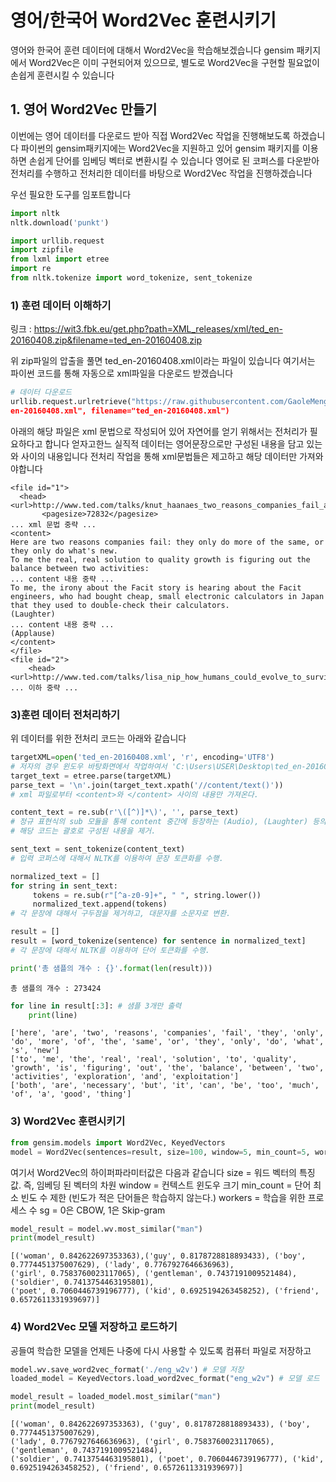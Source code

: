 # 영어/한국어 Word2Vec 훈련시키기

영어와 한국어 훈련 데이터에 대해서 Word2Vec을 학습해보겠습니다 gensim 패키지에서  Word2Vec은 이미 구현되어져 있으므로, 
별도로 Word2Vec을 구현할 필요없이 손쉽게 훈련시킬 수 있습니다

## 1. 영어 Word2Vec 만들기
이번에는 영어 데이터를 다운로드 받아 직접 Word2Vec 작업을 진행해보도록 하겠습니다 파이썬의 gensim패키지에는 Word2Vec을 지원하고
있어 gensim 패키지를 이용하면 손쉽게 단어를 임베딩 벡터로 변환시킬 수 있습니다 영어로 된 코퍼스를 다운받아 전처리를 수행하고
전처리한 데이터를 바탕으로 Word2Vec 작업을 진행하겠습니다

우선 필요한 도구를 임포트합니다

```py
import nltk
nltk.download('punkt')

import urllib.request
import zipfile
from lxml import etree
import re
from nltk.tokenize import word_tokenize, sent_tokenize
```

### 1) 훈련 데이터 이해하기
링크 : https://wit3.fbk.eu/get.php?path=XML_releases/xml/ted_en-20160408.zip&filename=ted_en-20160408.zip

위 zip파일의 압출을 풀면  ted_en-20160408.xml이라는 파일이 있습니다 
여기서는 파이썬 코드를 통해 자동으로 xml파일을 다운로드 받겠습니다
```py
# 데이터 다운로드
urllib.request.urlretrieve("https://raw.githubusercontent.com/GaoleMeng/RNN-and-FFNN-textClassification/master/ted_
en-20160408.xml", filename="ted_en-20160408.xml")
```
아래의 해당 파일은 xml 문법으로 작성되어 있어 자연어를 얻기 위해서는 전처리가 필요하다고 합니다 
얻자고한느 실직적 데이터는 영어문장으로만 구성된 내용을 담고 있는  <content>와 </content> 사이의 내용입니다
전처리 작업을 통해 xml문법들은 제고하고 해당 데이터만 가져와야합니다 
```
<file id="1">
  <head>
<url>http://www.ted.com/talks/knut_haanaes_two_reasons_companies_fail_and_how_to_avoid_them</url>
       <pagesize>72832</pagesize>
... xml 문법 중략 ...
<content>
Here are two reasons companies fail: they only do more of the same, or they only do what's new.
To me the real, real solution to quality growth is figuring out the balance between two activities:
... content 내용 중략 ...
To me, the irony about the Facit story is hearing about the Facit engineers, who had bought cheap, small electronic calculators in Japan that they used to double-check their calculators.
(Laughter)
... content 내용 중략 ...
(Applause)
</content>
</file>
<file id="2">
    <head>
<url>http://www.ted.com/talks/lisa_nip_how_humans_could_evolve_to_survive_in_space<url>
... 이하 중략 ...
```

### 3)훈련 데이터 전처리하기
위 데이터를 위한 전처리 코드는 아래와 같습니다 
```py
targetXML=open('ted_en-20160408.xml', 'r', encoding='UTF8')
# 저자의 경우 윈도우 바탕화면에서 작업하여서 'C:\Users\USER\Desktop\ted_en-20160408.xml'이 해당 파일의 경로.  
target_text = etree.parse(targetXML)
parse_text = '\n'.join(target_text.xpath('//content/text()'))
# xml 파일로부터 <content>와 </content> 사이의 내용만 가져온다.

content_text = re.sub(r'\([^)]*\)', '', parse_text)
# 정규 표현식의 sub 모듈을 통해 content 중간에 등장하는 (Audio), (Laughter) 등의 배경음 부분을 제거.
# 해당 코드는 괄호로 구성된 내용을 제거.

sent_text = sent_tokenize(content_text)
# 입력 코퍼스에 대해서 NLTK를 이용하여 문장 토큰화를 수행.

normalized_text = []
for string in sent_text:
     tokens = re.sub(r"[^a-z0-9]+", " ", string.lower())
     normalized_text.append(tokens)
# 각 문장에 대해서 구두점을 제거하고, 대문자를 소문자로 변환.

result = []
result = [word_tokenize(sentence) for sentence in normalized_text]
# 각 문장에 대해서 NLTK를 이용하여 단어 토큰화를 수행.

print('총 샘플의 개수 : {}'.format(len(result)))
```
```
총 샘플의 개수 : 273424
```
```py
for line in result[:3]: # 샘플 3개만 출력
    print(line)
```
```
['here', 'are', 'two', 'reasons', 'companies', 'fail', 'they', 'only', 'do', 'more', 'of', 'the', 'same', 'or', 'they', 'only', 'do', 'what', 's', 'new']
['to', 'me', 'the', 'real', 'real', 'solution', 'to', 'quality', 'growth', 'is', 'figuring', 'out', 'the', 'balance', 'between', 'two', 'activities', 'exploration', 'and', 'exploitation']
['both', 'are', 'necessary', 'but', 'it', 'can', 'be', 'too', 'much', 'of', 'a', 'good', 'thing']
```

### 3) Word2Vec 훈련시키기
```py
from gensim.models import Word2Vec, KeyedVectors
model = Word2Vec(sentences=result, size=100, window=5, min_count=5, workers=4, sg=0)
```
여기서 Word2Vec의 하이퍼파라미터값은 다음과 같습니다
size = 워드 벡터의 특징 값. 즉, 임베딩 된 벡터의 차원
window = 컨텍스트 윈도우 크기
min_count = 단어 최소 빈도 수 제한 (빈도가 적은 단어들은 학습하지 않는다.)
workers = 학습을 위한 프로세스 수
sg = 0은 CBOW, 1은 Skip-gram



```py
model_result = model.wv.most_similar("man")
print(model_result)
```
```
[('woman', 0.842622697353363),('guy', 0.8178728818893433), ('boy', 0.7774451375007629), ('lady', 0.7767927646636963), 
('girl', 0.7583760023117065), ('gentleman', 0.7437191009521484), ('soldier', 0.7413754463195801), 
('poet', 0.7060446739196777), ('kid', 0.6925194263458252), ('friend', 0.6572611331939697)]
```

### 4) Word2Vec 모델 저장하고 로드하기
공들여 학습한 모델을 언제든 나중에 다시 사용할 수 있도록 컴퓨터 파일로 저장하고 
```py
model.wv.save_word2vec_format('./eng_w2v') # 모델 저장
loaded_model = KeyedVectors.load_word2vec_format("eng_w2v") # 모델 로드

model_result = loaded_model.most_similar("man")
print(model_result)
```
```
[('woman', 0.842622697353363), ('guy', 0.8178728818893433), ('boy', 0.7774451375007629), 
('lady', 0.7767927646636963), ('girl', 0.7583760023117065), ('gentleman', 0.7437191009521484), 
('soldier', 0.7413754463195801), ('poet', 0.7060446739196777), ('kid', 0.6925194263458252), ('friend', 0.6572611331939697)]
```
